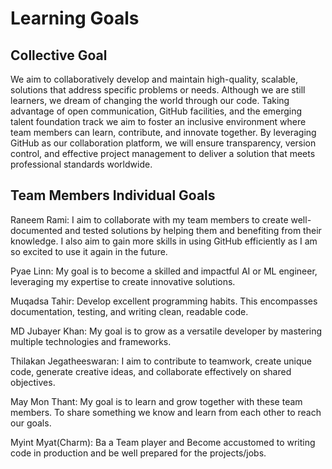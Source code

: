 # Learning Goals

## Collective Goal

We aim to collaboratively develop and maintain high-quality, scalable, solutions
that address specific problems or needs. Although we are still learners,
we dream 
of changing the world through our code. Taking advantage of open communication,
GitHub facilities, and the emerging talent foundation track we aim to foster an
inclusive environment where team members can learn, contribute, and innovate
together.
By leveraging GitHub as our collaboration platform, we will ensure transparency,
version control, and effective project management to deliver a solution that meets
professional standards worldwide.

## Team Members Individual Goals

Raneem Rami: I aim to collaborate with my team members to create well-documented
and tested solutions by helping them and benefiting from their knowledge. I also
aim to gain more skills in using GitHub efficiently as I am so excited to use it
again in the future.

Pyae Linn: My goal is to become a skilled and impactful AI or ML engineer,
leveraging my expertise to create innovative solutions.

Muqadsa Tahir: Develop excellent programming habits. This encompasses
documentation, testing, and writing clean, readable code.

MD Jubayer Khan: My goal is to grow as a versatile developer
by mastering multiple technologies and frameworks.

Thilakan Jegatheeswaran: I aim to contribute to teamwork,
create unique code, generate creative ideas,
and collaborate effectively on shared objectives.

May Mon Thant: My goal is to learn and grow together with
these team members. To share something we know and
learn from each other to reach our goals.

Myint Myat(Charm): Ba a Team player and Become accustomed to 
writing code in production and be well prepared for the projects/jobs.
